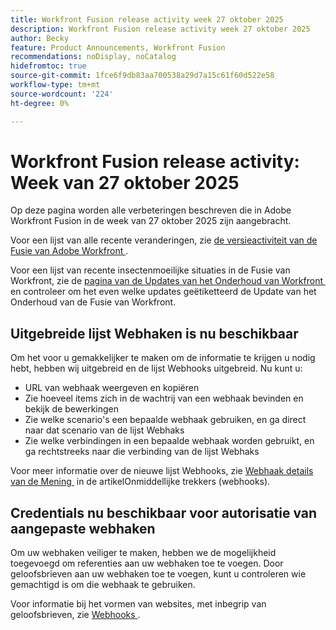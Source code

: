 ```yaml
---
title: Workfront Fusion release activity week 27 oktober 2025
description: Workfront Fusion release activity week 27 oktober 2025
author: Becky
feature: Product Announcements, Workfront Fusion
recommendations: noDisplay, noCatalog
hidefromtoc: true
source-git-commit: 1fce6f9db83aa700538a29d7a15c61f60d522e58
workflow-type: tm+mt
source-wordcount: '224'
ht-degree: 0%

---
```


# Workfront Fusion release activity: Week van 27 oktober 2025

Op deze pagina worden alle verbeteringen beschreven die in Adobe Workfront Fusion in de week van 27 oktober 2025 zijn aangebracht.

Voor een lijst van alle recente veranderingen, zie [&#x200B; de versieactiviteit van de Fusie van Adobe Workfront &#x200B;](/help/workfront-fusion/fusion-product-releases/fusion-release-activity.md).

Voor een lijst van recente insectenmoeilijke situaties in de Fusie van Workfront, zie de [&#x200B; pagina van de Updates van het Onderhoud van Workfront &#x200B;](https://experienceleague.adobe.com/en/docs/workfront-known-issues/releases/current-updates) en controleer om het even welke updates geëtiketteerd de Update van het Onderhoud van de Fusie van Workfront.

## Uitgebreide lijst Webhaken is nu beschikbaar

Om het voor u gemakkelijker te maken om de informatie te krijgen u nodig hebt, hebben wij uitgebreid en de lijst Webhooks uitgebreid. Nu kunt u:

* URL van webhaak weergeven en kopiëren
* Zie hoeveel items zich in de wachtrij van een webhaak bevinden en bekijk de bewerkingen
* Zie welke scenario&#39;s een bepaalde webhaak gebruiken, en ga direct naar dat scenario van de lijst Webhaks
* Zie welke verbindingen in een bepaalde webhaak worden gebruikt, en ga rechtstreeks naar die verbinding van de lijst Webhaks

Voor meer informatie over de nieuwe lijst Webhooks, zie [&#x200B; Webhaak details van de Mening &#x200B;](/help/workfront-fusion/references/modules/webhooks-reference.md#view-webhook-details) in de artikelOnmiddellijke trekkers (webhooks).

## Credentials nu beschikbaar voor autorisatie van aangepaste webhaken

Om uw webhaken veiliger te maken, hebben we de mogelijkheid toegevoegd om referenties aan uw webhaken toe te voegen. Door geloofsbrieven aan uw webhaken toe te voegen, kunt u controleren wie gemachtigd is om die webhaak te gebruiken.

Voor informatie bij het vormen van websites, met inbegrip van geloofsbrieven, zie [&#x200B; Webhooks &#x200B;](/help/workfront-fusion/references/apps-and-modules/universal-connectors/webhooks-updated.md).

